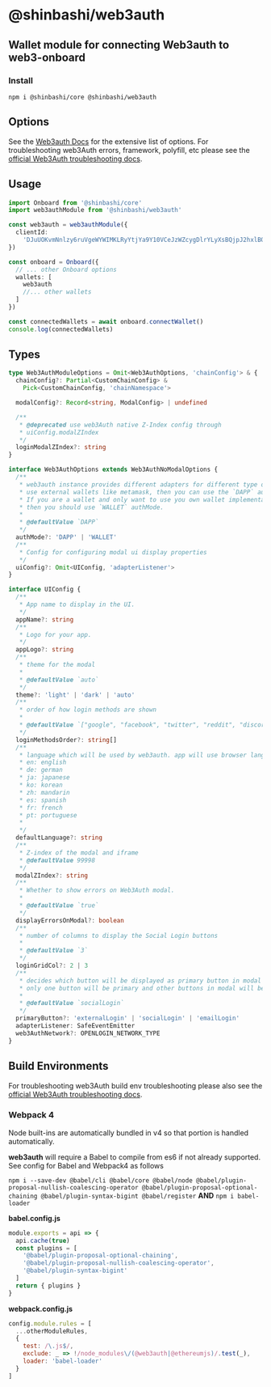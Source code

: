 # @shinbashi/web3auth

## Wallet module for connecting Web3auth to web3-onboard

### Install

`npm i @shinbashi/core @shinbashi/web3auth`

## Options

See the [Web3auth Docs](https://docs.web3auth.io/api-reference/web/plugnplay) for the extensive list of options.
For troubleshooting web3Auth errors, framework, polyfill, etc please see the [official Web3Auth troubleshooting docs](https://web3auth.io/docs/troubleshooting/webpack-issues).

## Usage

```typescript
import Onboard from '@shinbashi/core'
import web3authModule from '@shinbashi/web3auth'

const web3auth = web3authModule({
  clientId:
    'DJuUOKvmNnlzy6ruVgeWYWIMKLRyYtjYa9Y10VCeJzWZcygDlrYLyXsBQjpJ2hxlBO9dnl8t9GmAC2qOP5vnIGo'
})

const onboard = Onboard({
  // ... other Onboard options
  wallets: [
    web3auth
    //... other wallets
  ]
})

const connectedWallets = await onboard.connectWallet()
console.log(connectedWallets)
```

## Types

```typescript
type Web3AuthModuleOptions = Omit<Web3AuthOptions, 'chainConfig'> & {
  chainConfig?: Partial<CustomChainConfig> &
    Pick<CustomChainConfig, 'chainNamespace'>

  modalConfig?: Record<string, ModalConfig> | undefined

  /**
   * @deprecated use web3Auth native Z-Index config through
   * uiConfig.modalZIndex
   */
  loginModalZIndex?: string
}

interface Web3AuthOptions extends Web3AuthNoModalOptions {
  /**
   * web3auth instance provides different adapters for different type of usages. If you are a dapp and want to
   * use external wallets like metamask, then you can use the `DAPP` authMode.
   * If you are a wallet and only want to use you own wallet implementations along with openlogin,
   * then you should use `WALLET` authMode.
   *
   * @defaultValue `DAPP`
   */
  authMode?: 'DAPP' | 'WALLET'
  /**
   * Config for configuring modal ui display properties
   */
  uiConfig?: Omit<UIConfig, 'adapterListener'>
}

interface UIConfig {
  /**
   * App name to display in the UI.
   */
  appName?: string
  /**
   * Logo for your app.
   */
  appLogo?: string
  /**
   * theme for the modal
   *
   * @defaultValue `auto`
   */
  theme?: 'light' | 'dark' | 'auto'
  /**
   * order of how login methods are shown
   *
   * @defaultValue `["google", "facebook", "twitter", "reddit", "discord", "twitch", "apple", "line", "github", "kakao", "linkedin", "weibo", "wechat", "email_passwordless"]`
   */
  loginMethodsOrder?: string[]
  /**
   * language which will be used by web3auth. app will use browser language if not specified. if language is not supported it will use "en"
   * en: english
   * de: german
   * ja: japanese
   * ko: korean
   * zh: mandarin
   * es: spanish
   * fr: french
   * pt: portuguese
   *
   */
  defaultLanguage?: string
  /**
   * Z-index of the modal and iframe
   * @defaultValue 99998
   */
  modalZIndex?: string
  /**
   * Whether to show errors on Web3Auth modal.
   *
   * @defaultValue `true`
   */
  displayErrorsOnModal?: boolean
  /**
   * number of columns to display the Social Login buttons
   *
   * @defaultValue `3`
   */
  loginGridCol?: 2 | 3
  /**
   * decides which button will be displayed as primary button in modal
   * only one button will be primary and other buttons in modal will be secondary
   *
   * @defaultValue `socialLogin`
   */
  primaryButton?: 'externalLogin' | 'socialLogin' | 'emailLogin'
  adapterListener: SafeEventEmitter
  web3AuthNetwork?: OPENLOGIN_NETWORK_TYPE
}
```

## Build Environments

For troubleshooting web3Auth build env troubleshooting please also see the [official Web3Auth troubleshooting docs](https://web3auth.io/docs/troubleshooting/webpack-issues).

### Webpack 4

Node built-ins are automatically bundled in v4 so that portion is handled automatically.

**web3auth** will require a Babel to compile from es6 if not already supported. See config for Babel and Webpack4 as follows

`npm i --save-dev @babel/cli @babel/core @babel/node @babel/plugin-proposal-nullish-coalescing-operator @babel/plugin-proposal-optional-chaining @babel/plugin-syntax-bigint @babel/register`
**AND**
`npm i babel-loader`

**babel.config.js**

```javascript
module.exports = api => {
  api.cache(true)
  const plugins = [
    '@babel/plugin-proposal-optional-chaining',
    '@babel/plugin-proposal-nullish-coalescing-operator',
    '@babel/plugin-syntax-bigint'
  ]
  return { plugins }
}
```

**webpack.config.js**

```javascript
config.module.rules = [
  ...otherModuleRules,
  {
    test: /\.js$/,
    exclude: _ => !/node_modules\/(@web3auth|@ethereumjs)/.test(_),
    loader: 'babel-loader'
  }
]
```
